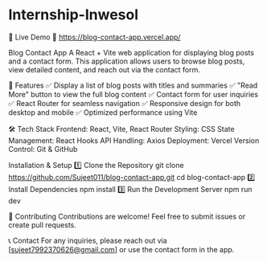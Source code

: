 # Internship-Inwesol

🚀 Live Demo
🔗 https://blog-contact-app.vercel.app/

Blog Contact App
A React + Vite web application for displaying blog posts and a contact form. This application allows users to browse blog posts, view detailed content, and reach out via the contact form.

📌 Features
✅ Display a list of blog posts with titles and summaries
✅ "Read More" button to view the full blog content
✅ Contact form for user inquiries
✅ React Router for seamless navigation
✅ Responsive design for both desktop and mobile
✅ Optimized performance using Vite

🛠️ Tech Stack
Frontend: React, Vite, React Router
Styling: CSS
State Management: React Hooks
API Handling: Axios
Deployment: Vercel
Version Control: Git & GitHub

 Installation & Setup
1️⃣ Clone the Repository
git clone https://github.com/Sujeet011/blog-contact-app.git
cd blog-contact-app
2️⃣ Install Dependencies
npm install
3️⃣ Run the Development Server
npm run dev

🙌 Contributing
Contributions are welcome! Feel free to submit issues or create pull requests.

📞 Contact
For any inquiries, please reach out via [sujeet7992370626@gmail.com] or use the contact form in the app.

